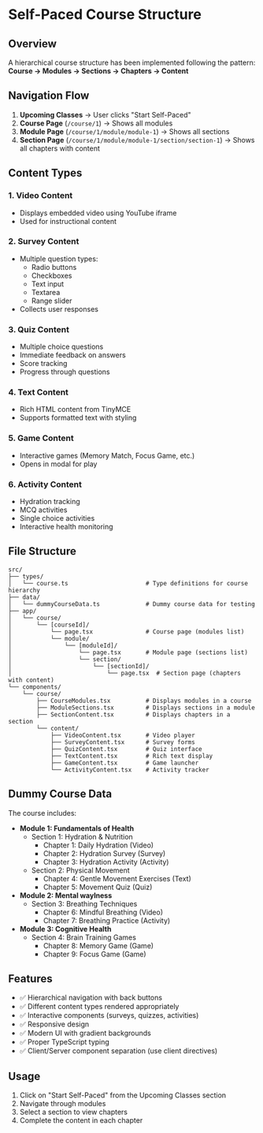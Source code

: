 # Self-Paced Course Structure

## Overview
A hierarchical course structure has been implemented following the pattern:
**Course → Modules → Sections → Chapters → Content**

## Navigation Flow

1. **Upcoming Classes** → User clicks "Start Self-Paced"
2. **Course Page** (`/course/1`) → Shows all modules
3. **Module Page** (`/course/1/module/module-1`) → Shows all sections
4. **Section Page** (`/course/1/module/module-1/section/section-1`) → Shows all chapters with content

## Content Types

### 1. Video Content
- Displays embedded video using YouTube iframe
- Used for instructional content

### 2. Survey Content
- Multiple question types:
  - Radio buttons
  - Checkboxes
  - Text input
  - Textarea
  - Range slider
- Collects user responses

### 3. Quiz Content
- Multiple choice questions
- Immediate feedback on answers
- Score tracking
- Progress through questions

### 4. Text Content
- Rich HTML content from TinyMCE
- Supports formatted text with styling

### 5. Game Content
- Interactive games (Memory Match, Focus Game, etc.)
- Opens in modal for play

### 6. Activity Content
- Hydration tracking
- MCQ activities
- Single choice activities
- Interactive health monitoring

## File Structure

```
src/
├── types/
│   └── course.ts                      # Type definitions for course hierarchy
├── data/
│   └── dummyCourseData.ts             # Dummy course data for testing
├── app/
│   └── course/
│       └── [courseId]/
│           └── page.tsx               # Course page (modules list)
│           └── module/
│               └── [moduleId]/
│                   └── page.tsx       # Module page (sections list)
│                   └── section/
│                       └── [sectionId]/
│                           └── page.tsx  # Section page (chapters with content)
└── components/
    └── course/
        ├── CourseModules.tsx          # Displays modules in a course
        ├── ModuleSections.tsx         # Displays sections in a module
        ├── SectionContent.tsx         # Displays chapters in a section
        └── content/
            ├── VideoContent.tsx       # Video player
            ├── SurveyContent.tsx      # Survey forms
            ├── QuizContent.tsx        # Quiz interface
            ├── TextContent.tsx        # Rich text display
            ├── GameContent.tsx        # Game launcher
            └── ActivityContent.tsx    # Activity tracker
```

## Dummy Course Data

The course includes:
- **Module 1: Fundamentals of Health**
  - Section 1: Hydration & Nutrition
    - Chapter 1: Daily Hydration (Video)
    - Chapter 2: Hydration Survey (Survey)
    - Chapter 3: Hydration Activity (Activity)
  - Section 2: Physical Movement
    - Chapter 4: Gentle Movement Exercises (Text)
    - Chapter 5: Movement Quiz (Quiz)
- **Module 2: Mental waylness**
  - Section 3: Breathing Techniques
    - Chapter 6: Mindful Breathing (Video)
    - Chapter 7: Breathing Practice (Activity)
- **Module 3: Cognitive Health**
  - Section 4: Brain Training Games
    - Chapter 8: Memory Game (Game)
    - Chapter 9: Focus Game (Game)

## Features

- ✅ Hierarchical navigation with back buttons
- ✅ Different content types rendered appropriately
- ✅ Interactive components (surveys, quizzes, activities)
- ✅ Responsive design
- ✅ Modern UI with gradient backgrounds
- ✅ Proper TypeScript typing
- ✅ Client/Server component separation (use client directives)

## Usage

1. Click on "Start Self-Paced" from the Upcoming Classes section
2. Navigate through modules
3. Select a section to view chapters
4. Complete the content in each chapter
